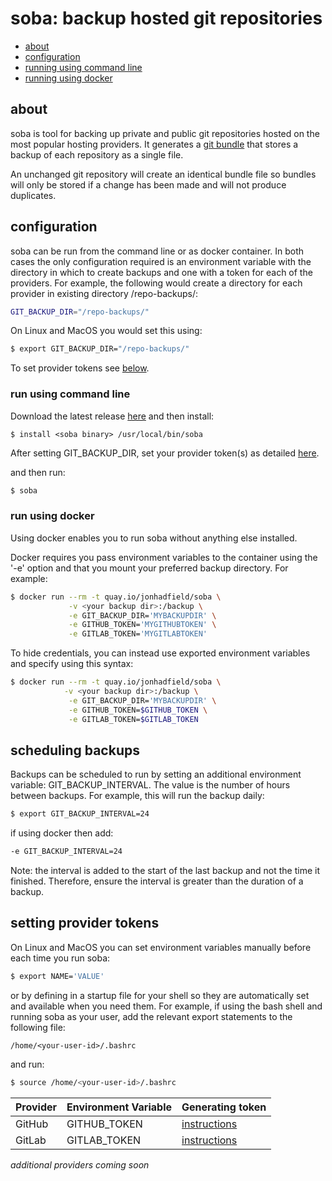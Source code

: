 
# soba: backup hosted git repositories

- [about](#about)
- [configuration](#configuration)
- [running using command line](#run-using-command-line)
- [running using docker](#run-using-docker)

## about

soba is tool for backing up private and public git repositories hosted on the most popular hosting providers. It generates a [git bundle](https://git-scm.com/book/en/v2/Git-Tools-Bundling) that stores a backup of each repository as a single file. 

An unchanged git repository will create an identical bundle file so bundles will only be stored if a change has been made and will not produce duplicates.


## configuration

soba can be run from the command line or as docker container. In both cases the only configuration required is an environment variable with the directory in which to create backups and one with a token for each of the providers. For example, the following would create a directory for each provider in existing directory /repo-backups/:
``` bash
GIT_BACKUP_DIR="/repo-backups/"
```

On Linux and MacOS you would set this using:

```bash
$ export GIT_BACKUP_DIR="/repo-backups/"
```

To set provider tokens see [below](#setting-provider-tokens).

### run using command line

Download the latest release [here](https://github.com/jonhadfield/soba/releases) and then install:
```
$ install <soba binary> /usr/local/bin/soba
```

After setting GIT_BACKUP_DIR, set your provider token(s) as detailed [here](#setting-provider-tokens).

and then run:

```bash
$ soba
```

### run using docker

Using docker enables you to run soba without anything else installed.

Docker requires you pass environment variables to the container using the '-e' option and that you mount your preferred backup directory. For example:

```bash
$ docker run --rm -t quay.io/jonhadfield/soba \
             -v <your backup dir>:/backup \
             -e GIT_BACKUP_DIR='MYBACKUPDIR' \
             -e GITHUB_TOKEN='MYGITHUBTOKEN' \
             -e GITLAB_TOKEN='MYGITLABTOKEN'
```

To hide credentials, you can instead use exported environment variables and specify using this syntax:

```bash
$ docker run --rm -t quay.io/jonhadfield/soba \
            -v <your backup dir>:/backup \
             -e GIT_BACKUP_DIR='MYBACKUPDIR' \
             -e GITHUB_TOKEN=$GITHUB_TOKEN \
             -e GITLAB_TOKEN=$GITLAB_TOKEN
```


## scheduling backups

Backups can be scheduled to run by setting an additional environment variable: GIT_BACKUP_INTERVAL. The value is the number of hours between backups. For example, this will run the backup daily:

```bash
$ export GIT_BACKUP_INTERVAL=24
```

if using docker then add:

```bash
-e GIT_BACKUP_INTERVAL=24
```

Note: the interval is added to the start of the last backup and not the time it finished. Therefore, ensure the interval is greater than the duration of a backup.

## setting provider tokens

On Linux and MacOS you can set environment variables manually before each time you run soba:

```bash
$ export NAME='VALUE'
```
    
or by defining in a startup file for your shell so they are automatically set and available when you need them. For example, if using the bash shell and running soba as your user, add the relevant export statements to the following file: 

```
/home/<your-user-id>/.bashrc
```

and run:

```bash
$ source /home/<your-user-id>/.bashrc
```

| Provider | Environment Variable | Generating token |
|:---------|:---------------------|:-----------------|
| GitHub   | GITHUB_TOKEN         | [instructions](https://help.github.com/articles/creating-a-personal-access-token-for-the-command-line/)
| GitLab   | GITLAB_TOKEN         | [instructions](https://gitlab.com/profile/personal_access_tokens)

_additional providers coming soon_  

